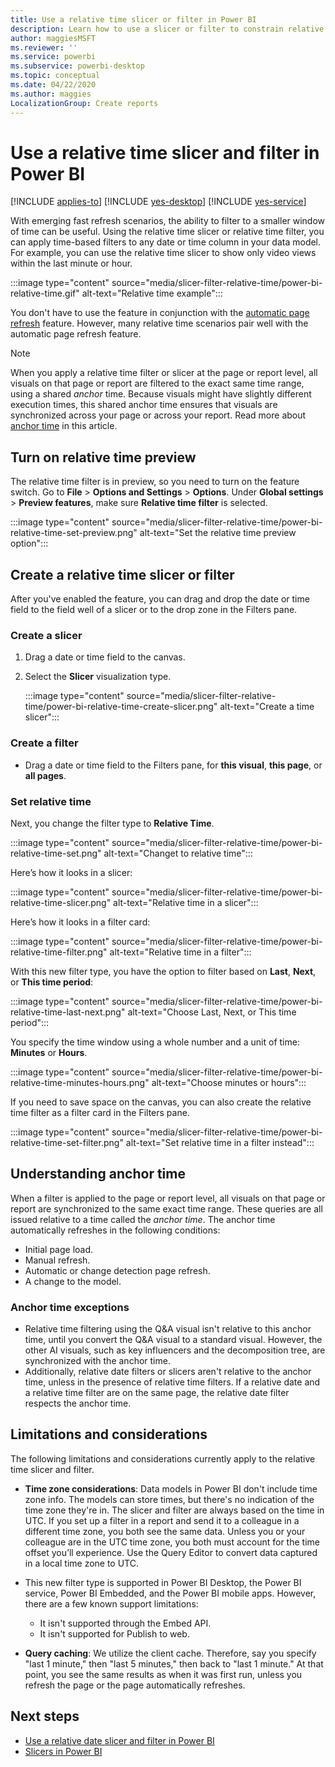 ```yaml
---
title: Use a relative time slicer or filter in Power BI
description: Learn how to use a slicer or filter to constrain relative time ranges in Power BI.
author: maggiesMSFT
ms.reviewer: ''
ms.service: powerbi
ms.subservice: powerbi-desktop
ms.topic: conceptual
ms.date: 04/22/2020
ms.author: maggies
LocalizationGroup: Create reports
---
```


# Use a relative time slicer and filter in Power BI

[!INCLUDE [applies-to](../includes/applies-to.md)] [!INCLUDE [yes-desktop](../includes/yes-desktop.md)] [!INCLUDE [yes-service](../includes/yes-service.md)]

With emerging fast refresh scenarios, the ability to filter to a smaller window of time can be useful. Using the relative time slicer or relative time filter, you can apply time-based filters to any date or time column in your data model. For example, you can use the relative time slicer to show only video views within the last minute or hour. 

:::image type="content" source="media/slicer-filter-relative-time/power-bi-relative-time.gif" alt-text="Relative time example":::

You don't have to use the feature in conjunction with the [automatic page refresh](../desktop-automatic-page-refresh.md) feature. However, many relative time scenarios pair well with the automatic page refresh feature.  

> [!NOTE]
> When you apply a relative time filter or slicer at the page or report level, all visuals on that page or report are filtered to the exact same time range, using a shared *anchor* time. Because visuals might have slightly different execution times, this shared anchor time ensures that visuals are synchronized across your page or across your report. Read more about [anchor time](#understanding-anchor-time) in this article.

## Turn on relative time preview

The relative time filter is in preview, so you need to turn on the feature switch. Go to **File** > **Options and Settings** > **Options**. Under **Global settings** > **Preview features**, make sure **Relative time filter** is selected.

:::image type="content" source="media/slicer-filter-relative-time/power-bi-relative-time-set-preview.png" alt-text="Set the relative time preview option":::

## Create a relative time slicer or filter

After you've enabled the feature, you can drag and drop the date or time field to the field well of a slicer or to the drop zone in the Filters pane. 

### Create a slicer

1. Drag a date or time field to the canvas.

2. Select the **Slicer** visualization type.

    :::image type="content" source="media/slicer-filter-relative-time/power-bi-relative-time-create-slicer.png" alt-text="Create a time slicer":::

### Create a filter
 
- Drag a date or time field to the Filters pane, for **this visual**, **this page**, or **all pages**.

### Set relative time 

Next, you change the filter type to **Relative Time**.

:::image type="content" source="media/slicer-filter-relative-time/power-bi-relative-time-set.png" alt-text="Changet to relative time":::
 
Here’s how it looks in a slicer:

:::image type="content" source="media/slicer-filter-relative-time/power-bi-relative-time-slicer.png" alt-text="Relative time in a slicer":::

Here’s how it looks in a filter card: 

:::image type="content" source="media/slicer-filter-relative-time/power-bi-relative-time-filter.png" alt-text="Relative time in a filter":::
 
With this new filter type, you have the option to filter based on **Last**, **Next**, or **This time period**: 

:::image type="content" source="media/slicer-filter-relative-time/power-bi-relative-time-last-next.png" alt-text="Choose Last, Next, or This time period":::
 
You specify the time window using a whole number and a unit of time: **Minutes** or **Hours**.
 
:::image type="content" source="media/slicer-filter-relative-time/power-bi-relative-time-minutes-hours.png" alt-text="Choose minutes or hours":::

If you need to save space on the canvas, you can also create the relative time filter as a filter card in the Filters pane.

:::image type="content" source="media/slicer-filter-relative-time/power-bi-relative-time-set-filter.png" alt-text="Set relative time in a filter instead":::
 
## Understanding anchor time

When a filter is applied to the page or report level, all visuals on that page or report are synchronized to the same exact time range. These queries are all issued relative to a time called the *anchor time*. The anchor time automatically refreshes in the following conditions:

- Initial page load.
- Manual refresh.
- Automatic or change detection page refresh.
- A change to the model.

### Anchor time exceptions

- Relative time filtering using the Q&A visual isn't relative to this anchor time, until you convert the Q&A visual to a standard visual. However, the other AI visuals, such as key influencers and the decomposition tree, are synchronized with the anchor time. 
- Additionally, relative date filters or slicers aren't relative to the anchor time, unless in the presence of relative time filters. If a relative date and a relative time filter are on the same page, the relative date filter respects the anchor time.

## Limitations and considerations

The following limitations and considerations currently apply to the relative time slicer and filter.

- **Time zone considerations**: Data models in Power BI don't include time zone info. The models can store times, but there's no indication of the time zone they're in. The slicer and filter are always based on the time in UTC. If you set up a filter in a report and send it to a colleague in a different time zone, you both see the same data. Unless you or your colleague are in the UTC time zone, you both must account for the time offset you’ll experience. Use the Query Editor to convert data captured in a local time zone to UTC.
- This new filter type is supported in Power BI Desktop, the Power BI service, Power BI Embedded, and the Power BI mobile apps. However, there are a few known support limitations:

    - It isn't supported through the Embed API.
    - It isn't supported for Publish to web.

- **Query caching**: We utilize the client cache. Therefore, say you specify "last 1 minute," then "last 5 minutes," then back to "last 1 minute." At that point, you see the same results as when it was first run, unless you refresh the page or the page automatically refreshes.

## Next steps

- [Use a relative date slicer and filter in Power BI](../visuals/desktop-slicer-filter-date-range.md)
- [Slicers in Power BI](../visuals/power-bi-visualization-slicers.md)

